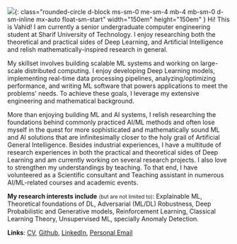 ![](https://github.com/vahidzee.png){: class="rounded-circle d-block ms-sm-0 me-sm-4 mb-4 mb-sm-0 d-sm-inline mx-auto float-sm-start"  width="150em" height="150em" }
Hi! This is Vahid! I am currently a senior undergraduate computer engineering student at
Sharif University of Technology. I enjoy researching both the theoretical and practical sides of Deep Learning,
and Artificial Intelligence and relish mathematically-inspired research in general. 

My skillset involves building scalable ML systems and working on large-scale distributed computing.
I enjoy developing Deep Learning models, implementing real-time data processing pipelines, 
analyzing/optimizing performance, and writing ML software that powers applications to meet 
the problems' needs. To achieve these goals, I leverage my extensive engineering and mathematical background.

More than enjoying building ML and AI systems, I relish researching the foundations behind commonly practiced 
AI/ML methods and often lose myself in the quest for more sophisticated and mathematically sound ML and AI 
solutions that are infinitesimally closer to the holy grail of Artificial General Intelligence.
Besides industrial experiences, I have a multitude of research experiences in both the practical and 
theoretical sides of Deep Learning and am currently working on several research projects. I also love to
strengthen my understandings by teaching. To that end, I have volunteered as a Scientific consultant and 
Teaching assistant in numerous AI/ML-related courses and academic events.

**My research interests include** <small>(but are not limited to)</small>:
 Explainable ML, Theoretical foundations of DL, Adversarial (ML/DL) Robustness, Deep Probabilistic and Generative models, Reinforcement Learning, Classical Learning Theory, Unsupervised ML, specially Anomaly Detection.

**Links**: [CV](https://drive.google.com/file/d/1-5Ntsu0_jq0HfrEkmGTFiLIkuqCZMMuh/view?usp=sharing), [Github](https://github.com/vahidzee), [LinkedIn](https://linkedin.com/in/vahidzee), 
[Personal Email](mailto:vahid98zee@gmail.com)